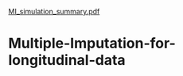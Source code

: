 [MI_simulation_summary.pdf](https://github.com/Yi-Cao1227/Multiple-Imputation-for-longitudinal-data/files/7049194/MI_simulation_summary.pdf)
# Multiple-Imputation-for-longitudinal-data
